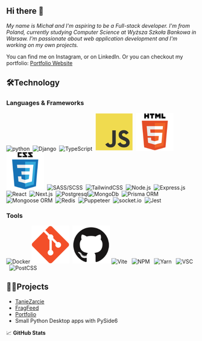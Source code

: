 ## Hi there 👋

_My name is Michał and I'm aspiring to be a Full-stack developer.
I'm from Poland, currently studying Computer Science at Wyższa Szkoła Bankowa in Warsaw. I'm passionate about web application development and I'm working on my own projects._

You can find me on Instagram, or on LinkedIn.
Or you can checkout my portfolio: [Portfolio Website](https://michalsilski.vercel.app/pl)

## 🛠️Technology

### Languages & Frameworks

<img src="https://upload.wikimedia.org/wikipedia/commons/c/c3/Python-logo-notext.svg" alt="python" style="width: 100px; height: 100px;">&nbsp;&nbsp;<img src="https://static.djangoproject.com/img/logos/django-logo-negative.svg" alt="Django" style="width: 100px; height: 100px;">&nbsp;&nbsp;<img src="https://upload.wikimedia.org/wikipedia/commons/4/4c/Typescript_logo_2020.svg" alt="TypeScript" style="width: 100px; height: 100px;">&nbsp;&nbsp;<img src="https://raw.githubusercontent.com/devicons/devicon/master/icons/javascript/javascript-original.svg" alt="JS" style="width: 100px; height: 100px;">&nbsp;&nbsp;<img src="https://raw.githubusercontent.com/devicons/devicon/master/icons/html5/html5-original-wordmark.svg" alt="HTML5" style="width: 100px; height: 100px;">&nbsp;&nbsp;<img src="https://raw.githubusercontent.com/devicons/devicon/master/icons/css3/css3-original-wordmark.svg" alt="CSS3" style="width: 100px; height: 100px;">&nbsp;&nbsp;<img src="https://upload.wikimedia.org/wikipedia/commons/9/96/Sass_Logo_Color.svg" alt="SASS/SCSS" style="width: 100px; height: 100px;">&nbsp;&nbsp;<img src="https://upload.wikimedia.org/wikipedia/commons/thumb/d/d5/Tailwind_CSS_Logo.svg/512px-Tailwind_CSS_Logo.svg.png?20230715030042" alt="TailwindCSS" style="width: 100px; height: 100px;">&nbsp;&nbsp;<img src="https://upload.wikimedia.org/wikipedia/commons/d/d9/Node.js_logo.svg" alt="Node.js" style="width: 100px; height: 100px;">&nbsp;&nbsp;<img src="https://www.vectorlogo.zone/logos/expressjs/expressjs-ar21.svg" alt="Express.js" style="width: 100px; height: 100px;">&nbsp;&nbsp;<img src="https://upload.wikimedia.org/wikipedia/commons/thumb/a/a7/React-icon.svg/512px-React-icon.svg.png" alt="React" style="width: 100px; height: 100px;">&nbsp;&nbsp;<img src="https://www.svgrepo.com/show/354113/nextjs-icon.svg" alt="Next.js" style="width: 100px; height: 100px;">&nbsp;&nbsp;<img src="https://upload.wikimedia.org/wikipedia/commons/2/29/Postgresql_elephant.svg" alt="Postgresql" style="width: 100px; height: 100px;"><img src="https://upload.wikimedia.org/wikipedia/commons/9/93/MongoDB_Logo.svg" alt="MongoDb" style="width: 150px; height: 100px;">&nbsp;&nbsp;<img src="https://cdn.worldvectorlogo.com/logos/prisma-4.svg" alt="Prisma ORM" style="width: 100px; height: 100px;">&nbsp;&nbsp;<img src="https://cdn.worldvectorlogo.com/logos/mongoose-1.svg" alt="Mongoose ORM" style="width: 100px; height: 100px;">&nbsp;&nbsp;<img src="https://www.svgrepo.com/show/303460/redis-logo.svg" alt="Redis" style="width: 100px; height: 100px;">&nbsp;&nbsp;<img src="https://www.svgrepo.com/show/354228/puppeteer.svg" alt="Puppeteer" style="width: 100px; height: 100px;">&nbsp;&nbsp;<img src="https://upload.wikimedia.org/wikipedia/commons/thumb/9/96/Socket-io.svg/2048px-Socket-io.svg.png" alt="socket.io" style="width: 100px; height: 100px;">&nbsp;&nbsp;<img src="https://www.svgrepo.com/show/373700/jest.svg" alt="Jest" style="width: 100px; height: 100px;">

### Tools

<img src="https://www.svgrepo.com/show/349342/docker.svg" alt="Docker" style="width: 100px; height: 100px;">&nbsp;<img src="https://raw.githubusercontent.com/devicons/devicon/1119b9f84c0290e0f0b38982099a2bd027a48bf1/icons/git/git-original.svg" alt="Git" style="width: 100px; height: 100px;">&nbsp;&nbsp;<img src="https://raw.githubusercontent.com/devicons/devicon/1119b9f84c0290e0f0b38982099a2bd027a48bf1/icons/github/github-original.svg" alt="GitHub" style="width: 100px; height: 100px;">
<img src="https://upload.wikimedia.org/wikipedia/commons/thumb/f/f1/Vitejs-logo.svg/410px-Vitejs-logo.svg.png?20220412224743" alt="Vite" style="width: 100px; height: 100px;">
&nbsp;&nbsp;<img src="https://upload.wikimedia.org/wikipedia/commons/d/db/Npm-logo.svg" alt="NPM" style="width: 100px; height: 100px;">
&nbsp;&nbsp;<img src="https://getlogovector.com/wp-content/uploads/2021/01/yarn-package-manager-logo-vector.png" alt="Yarn" style="width: 100px; height: 100px;">
&nbsp;&nbsp;<img src="https://upload.wikimedia.org/wikipedia/commons/9/9a/Visual_Studio_Code_1.35_icon.svg" alt="VSC" style="width: 100px; height: 100px;">
&nbsp;&nbsp;<img src="https://camo.githubusercontent.com/a2ebaaedf9af41416a2717b3a28f405b39535397f4463c5c5119146c84c240f9/68747470733a2f2f706f73746373732e6f72672f6c6f676f2e737667" alt="PostCSS" style="width: 100px; height: 100px;">





## 👨‍💻Projects
+ [TanieZarcie](https://taniezarcie.vercel.app/)
+ [FragFeed](https://fragfeed.lm.r.appspot.com/)
+ [Portfolio](https://michalsilski.vercel.app/pl)
+ Small Python Desktop apps with PySide6

📈 **GitHub Stats**


<!--
**RETOVSKEJ/RETOVSKEJ** is a ✨ _special_ ✨ repository because its `README.md` (this file) appears on your GitHub profile.

Here are some ideas to get you started:

- 🔭 I’m currently working on ...
- 🌱 I’m currently learning ...
- 👯 I’m looking to collaborate on ...
- 🤔 I’m looking for help with ...
- 💬 Ask me about ...
- 📫 How to reach me: ...
- 😄 Pronouns: ...
- ⚡ Fun fact: ...
-->
